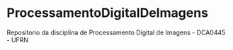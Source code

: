 # ProcessamentoDigitalDeImagens
Repositorio da disciplina de Processamento Digital de Imagens - DCA0445 - UFRN
